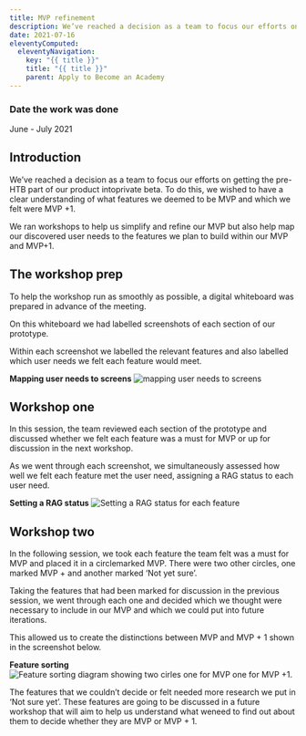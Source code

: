```yaml
---
title: MVP refinement
description: We’ve reached a decision as a team to focus our efforts on getting the pre-HTB part of our product intoprivate beta. To do this, we wished to have a clear understanding of what features we deemed to be MVP and which we felt were MVP +1
date: 2021-07-16
eleventyComputed:
  eleventyNavigation:
    key: "{{ title }}"
    title: "{{ title }}"
    parent: Apply to Become an Academy
---
```


### Date the work was done

June - July 2021

## Introduction
We’ve reached a decision as a team to focus our efforts on getting the pre-HTB part of our product intoprivate beta. To do this, we wished to have a clear understanding of what features we deemed to be MVP and which we felt were MVP +1.

We ran workshops to help us simplify and refine our MVP but also help map our discovered user needs to the features we plan to build within our MVP and MVP+1.


## The workshop prep
To help the workshop run as smoothly as possible, a digital whiteboard was prepared in advance of the meeting.

On this whiteboard we had labelled screenshots of each section of our prototype.

Within each screenshot we labelled the relevant features and also labelled which user needs we felt each feature would meet.

**Mapping user needs to screens**
<img src="/images/apply-to-become-academy/mapping-mvp/mapped-overview.png" alt="mapping user needs to screens">

## Workshop one
In this session, the team reviewed each section of the prototype and discussed whether we felt each feature was a must for MVP or up for discussion in the next workshop.

As we went through each screenshot, we simultaneously assessed how well we felt each feature met the user need, assigning a RAG status to each user need.

**Setting a RAG status**
<img src="/images/apply-to-become-academy/mapping-mvp/mapped_details.png" alt="Setting a RAG status for each feature">


## Workshop two
In the following session, we took each feature the team felt was a must for MVP and placed it in a circlemarked MVP. There were two other circles, one marked MVP + and another marked ‘Not yet sure’.

Taking the features that had been marked for discussion in the previous session, we went through each one and decided which we thought were necessary to include in our MVP and which we could put into future iterations.

This allowed us to create the distinctions between MVP and MVP + 1 shown in the screenshot below.

**Feature sorting**
<img src="/images/apply-to-become-academy/mapping-mvp/sorted_features.png" alt="Feature sorting diagram showing two cirles one for MVP one for MVP +1.">

The features that we couldn’t decide or felt needed more research we put in ‘Not sure yet’. These features are going to be discussed in a future workshop that will aim to help us understand what weneed to find out about them to decide whether they are MVP or MVP + 1.


